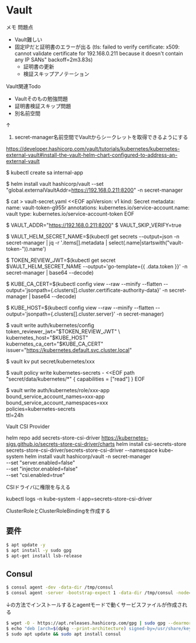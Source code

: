 # Vault

メモ
問題点
- Vault難しい
- 固定IPだと証明書のエラーが出る (tls: failed to verify certificate: x509: cannot validate certificate for 192.168.0.211 because it doesn't contain any IP SANs" backoff=2m3.83s)
    - 証明書の更新
    - 検証スキップアノテーション

Vault関連Todo
- Vaultそのもの勉強問題
- 証明書検証スキップ問題
- 別名前空間

↑
1. secret-manager名前空間でVaultからシークレットを取得できるようにする

https://developer.hashicorp.com/vault/tutorials/kubernetes/kubernetes-external-vault#install-the-vault-helm-chart-configured-to-address-an-external-vault

$ kubectl create sa internal-app

$ helm install vault hashicorp/vault --set "global.externalVaultAddr=https://192.168.0.211:8200" -n secret-manager
    
$ cat > vault-secret.yaml <<EOF
apiVersion: v1
kind: Secret
metadata:
  name: vault-token-g955r
  annotations:
    kubernetes.io/service-account.name: vault
type: kubernetes.io/service-account-token
EOF

$ VAULT_ADDR="https://192.168.0.211:8200"
$ VAULT_SKIP_VERIFY=true 

$ VAULT_HELM_SECRET_NAME=$(kubectl get secrets --output=json -n secret-manager | jq -r '.items[].metadata | select(.name|startswith("vault-token-")).name')

$ TOKEN_REVIEW_JWT=$(kubectl get secret $VAULT_HELM_SECRET_NAME --output='go-template={{ .data.token }}' -n secret-manager | base64 --decode)

$ KUBE_CA_CERT=$(kubectl config view --raw --minify --flatten --output='jsonpath={.clusters[].cluster.certificate-authority-data}' -n secret-manager | base64 --decode)

$ KUBE_HOST=$(kubectl config view --raw --minify --flatten --output='jsonpath={.clusters[].cluster.server}' -n secret-manager)

$ vault write auth/kubernetes/config \
     token_reviewer_jwt="$TOKEN_REVIEW_JWT" \
     kubernetes_host="$KUBE_HOST" \
     kubernetes_ca_cert="$KUBE_CA_CERT" \
     issuer="https://kubernetes.default.svc.cluster.local"

$ vault kv put secret/kubernetes/xxx 

$ vault policy write kubernetes-secrets - <<EOF
path "secret/data/kubernetes/*" {
  capabilities = ["read"]
}
EOF

$ vault write auth/kubernetes/role/xxx-app \
     bound_service_account_names=xxx-app \
     bound_service_account_namespaces=xxx \
     policies=kubernetes-secrets \
     ttl=24h


Vault CSI Provider

helm repo add secrets-store-csi-driver https://kubernetes-sigs.github.io/secrets-store-csi-driver/charts
helm install csi-secrets-store secrets-store-csi-driver/secrets-store-csi-driver --namespace kube-system
helm install vault hashicorp/vault -n secret-manager \
  --set "server.enabled=false" \
  --set "injector.enabled=false" \
  --set "csi.enabled=true"

CSIドライバに権限を与える

kubectl logs -n kube-system -l app=secrets-store-csi-driver

ClusterRoleとClusterRoleBindingを作成する

## 要件

```bash
$ apt update -y
$ apt install -y sudo gpg
$ apt-get install lsb-release
```

## Consul

```bash
$ consul agent -dev -data-dir /tmp/consul
$ consul agent -server -bootstrap-expect 1 -data-dir /tmp/consul -node=consul-server -bind=192.168.0.211 -config-dir /etc/consul.d &
```

↓の方法でインストールするとagentモードで動くサービスファイルが作成される

```bash
$ wget -O - https://apt.releases.hashicorp.com/gpg | sudo gpg --dearmor -o /usr/share/keyrings/hashicorp-archive-keyring.gpg
$ echo "deb [arch=$(dpkg --print-architecture) signed-by=/usr/share/keyrings/hashicorp-archive-keyring.gpg] https://apt.releases.hashicorp.com $(lsb_release -cs) main" | sudo tee /etc/apt/sources.list.d/hashicorp.list
$ sudo apt update && sudo apt install consul
```